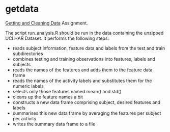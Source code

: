 getdata
=======

[Getting and Cleaning Data](https://www.coursera.org/course/getdata) Assignment.

The script run_analysis.R should be run in the data containing the unzipped 
UCI HAR Dataset. It performs the following steps:

- reads subject information, feature data and labels from the test and
train subdirectories
- combines testing and training observations into features, labels and subjects
- reads the names of the features and adds them to the feature data frame
- reads the names of the activity labels and substitutes them for the numeric
labels
- selects only those features named mean() and std()
- cleans up the feature names a bit
- constructs a new data frame comprising subject, desired features and labels
- summarises this new data frame by averaging the features per subject per
activity
- writes the summary data frame to a file

